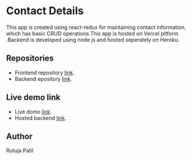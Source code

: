 # Contact Details

This app is created using react-redux for maintaining contact information, which has basic CRUD operations.This app is hosted on Vercel pltform .Backend is developed using node js and hosted seperately on Heroku.

## Repositories
- Frontend repository [link](https://github.com/Rutuja9696/contacts.git).
- Backend epository [link](https://github.com/Rutuja9696/contacts-backend.git).
## Live demo link
- Live domo [link](https://contacts-sigma.vercel.app/).
- Hosted backend [link](https://contact-mongo-backend.herokuapp.com/).
## Author
Rutuja Patil